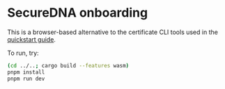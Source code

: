 # SecureDNA onboarding

This is a browser-based alternative to the certificate CLI tools used in the [quickstart guide](https://pages.securedna.org/production/assets/Synthclient-quickstart.pdf).

To run, try:

```sh
(cd ../..; cargo build --features wasm)
pnpm install
pnpm run dev
```

